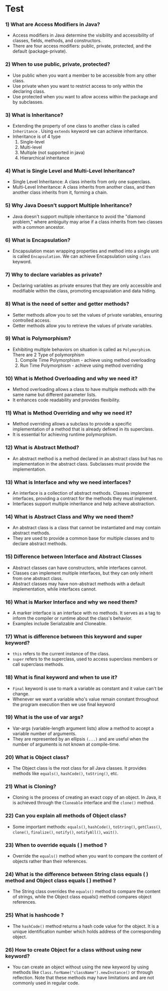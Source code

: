 # Test

### 1) What are Access Modifiers in Java?

- Access modifiers in Java determine the visibility and accessibility of classes, fields, methods, and constructors.
- There are four access modifiers: public, private, protected, and the default (package-private).

### 2) When to use public, private, protected?

- Use public when you want a member to be accessible from any other class.
- Use private when you want to restrict access to only within the declaring class.
- Use protected when you want to allow access within the package and by subclasses.

### 3) What is Inheritance?

- Extending the property of one class to another class is called `Inheritance` . Using `extends` keyword we can achieve inheritance.
- Inheritance is of 4 type
  1. Single-level
  2. Multi-level
  3. Multiple (not supported in java)
  4. Hierarchical inheritance

### 4) What is Single Level and Multi-Level Inheritance?

- Single Level Inheritance: A class inherits from only one superclass.
- Multi-Level Inheritance: A class inherits from another class, and then another class inherits from it, forming a chain.

### 5) Why Java Doesn’t support Multiple Inheritance?

- Java doesn't support multiple inheritance to avoid the "diamond problem," where ambiguity may arise if a class inherits from two classes with a common ancestor.

### 6) What is Encapsulation?

- Encapsulation mean wrapping properties and method into a single unit is called `Encapsulation`. We can achieve Encapsulation using `class` keyword.

### 7) Why to declare variables as private?

- Declaring variables as private ensures that they are only accessible and modifiable within the class, promoting encapsulation and data hiding.

### 8) What is the need of setter and getter methods?

- Setter methods allow you to set the values of private variables, ensuring controlled access.
- Getter methods allow you to retrieve the values of private variables.

### 9) What is Polymorphism?

- Exhibiting multiple behaviors on situation is called as `Polymorphism`. There are 2 Type of polymorphism
  1. Compile Time Polymorphism - achieve using method overloading
  2. Run Time Polymorphism - achieve using method overriding

### 10) What is Method Overloading and why we need it?

- Method overloading allows a class to have multiple methods with the same name but different parameter lists.
- It enhances code readability and provides flexibility.

### 11) What is Method Overriding and why we need it?

- Method overriding allows a subclass to provide a specific implementation of a method that is already defined in its superclass.
- It is essential for achieving runtime polymorphism.

### 12) What is Abstract Method?

- An abstract method is a method declared in an abstract class but has no implementation in the abstract class. Subclasses must provide the implementation.

### 13) What is Interface and why we need interfaces?

- An interface is a collection of abstract methods. Classes implement interfaces, providing a contract for the methods they must implement.
- Interfaces support multiple inheritance and help achieve abstraction.

### 14) What is Abstract Class and Why we need them?

- An abstract class is a class that cannot be instantiated and may contain abstract methods.
- They are used to provide a common base for multiple classes and to declare abstract methods.

### 15) Difference between Interface and Abstract Classes

- Abstract classes can have constructors, while interfaces cannot.
- Classes can implement multiple interfaces, but they can only inherit from one abstract class.
- Abstract classes may have non-abstract methods with a default implementation, while interfaces cannot.

### 16) What is Marker Interface and why we need them?

- A marker interface is an interface with no methods. It serves as a tag to inform the compiler or runtime about the class's behavior.
- Examples include Serializable and Cloneable.

### 17) What is difference between this keyword and super keyword?

- `this` refers to the current instance of the class.
- `super` refers to the superclass, used to access superclass members or call superclass methods.

### 18) What is final keyword and when to use it?

- `Final` keyword is use to mark a variable as constant and it value can't be change.
- Whenever we want a variable who's value remain constant throughout the program execution then we use final keyword

### 19) What is the use of var args?

- Var-args (variable-length argument lists) allow a method to accept a variable number of arguments.
- They are represented by an ellipsis `(...)` and are useful when the number of arguments is not known at compile-time.

### 20) What is Object class?

- The Object class is the root class for all Java classes. It provides methods like `equals()`, `hashCode()`, `toString()`, etc.

### 21) What is Cloning?

- Cloning is the process of creating an exact copy of an object. In Java, it is achieved through the `Cloneable` interface and the `clone()` method.

### 22) Can you explain all methods of Object class?

- Some important methods: `equals()`, `hashCode()`, `toString()`, `getClass()`, `clone()`, `finalize()`, `notify()`, `notifyAll()`, `wait()`.

### 23) When to override equals ( ) method ?

- Override the `equals()` method when you want to compare the content of objects rather than their references.

### 24) What is the difference between String class equals ( ) method and Object class equals ( ) method ?

- The String class overrides the `equals()` method to compare the content of strings, while the Object class equals() method compares object references.

### 25) What is hashcode ?

- The `hashCode()` method returns a hash code value for the object. It is a unique identification number which holds address of the corresponding object.

### 26) How to create Object for a class without using new keyword?

- You can create an object without using the new keyword by using methods like `Class.forName("className").newInstance()` or through reflection. Note that these methods may have limitations and are not commonly used in regular code.
